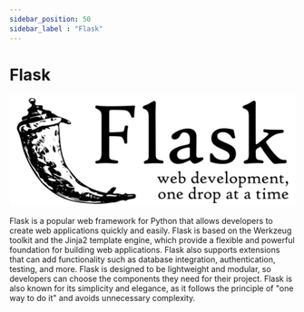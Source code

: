 ```yaml
---
sidebar_position: 50
sidebar_label : "Flask"
---
```


# Flask

![Flask](img/flask.png)

Flask is a popular web framework for Python that allows developers to create web applications quickly and easily. Flask is based on the Werkzeug toolkit and the Jinja2 template engine, which provide a flexible and powerful foundation for building web applications. Flask also supports extensions that can add functionality such as database integration, authentication, testing, and more. Flask is designed to be lightweight and modular, so developers can choose the components they need for their project. Flask is also known for its simplicity and elegance, as it follows the principle of "one way to do it" and avoids unnecessary complexity.

